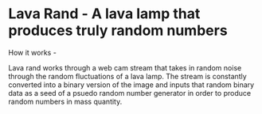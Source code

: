 # Lava Rand - A lava lamp that produces truly random numbers 


How it works - 

Lava rand works through a web cam stream that takes in random noise through the random fluctuations of a lava lamp. 
The stream is constantly converted into a binary version of the image and inputs that random binary data as a seed of a psuedo random number generator 
in order to produce random numbers in mass quantity.
